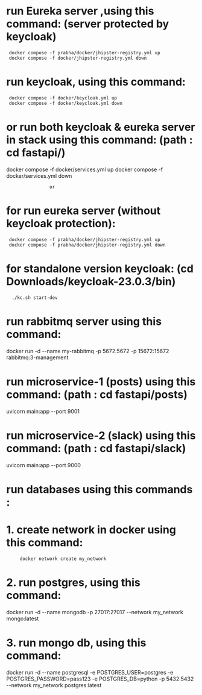  
# run Eureka server ,using this command:  (server protected by keycloak)
   
     docker compose -f prabha/docker/jhipster-registry.yml up 
     docker compose -f docker/jhipster-registry.yml down 

 # run keycloak, using this command:   

     docker compose -f docker/keycloak.yml up 
     docker compose -f docker/keycloak.yml down      

# or run both keycloak & eureka server in stack using this command: (path : cd fastapi/)

   docker compose -f docker/services.yml up 
   docker compose -f docker/services.yml down 


                    or 


 # for run eureka server (without keycloak protection):     
     docker compose -f prabha/docker/jhipster-registry.yml up 
     docker compose -f prabha/docker/jhipster-registry.yml down 

# for standalone version keycloak: (cd Downloads/keycloak-23.0.3/bin)         
      ./kc.sh start-dev    
  

# run  rabbitmq server using this command: 

docker run -d --name my-rabbitmq -p 5672:5672 -p 15672:15672 rabbitmq:3-management


 # run microservice-1 (posts) using this command: (path : cd fastapi/posts)
  uvicorn main:app --port 9001

 
 # run microservice-2 (slack) using this command:  (path : cd fastapi/slack)
  uvicorn main:app --port 9000


# run databases using this commands :

   
   # 1. create network in docker using this command: 

         docker network create my_network

   # 2. run postgres, using this command:

docker run -d  --name mongodb  -p 27017:27017 --network my_network mongo:latest

   # 3. run mongo db, using this command:

docker run -d --name postgresql -e POSTGRES_USER=postgres -e POSTGRES_PASSWORD=pass123 -e POSTGRES_DB=python -p 5432:5432 --network my_network  postgres:latest
